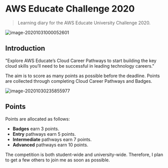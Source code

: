 # AWS Educate Challenge 2020

> Learning diary for the AWS Educate University Challenge 2020.

![image-20201031000052601](C:\Users\Lewis\Documents\GitHub\aws-educate-challenge-2020\media\image-20201031000052601.png)

## Introduction

"Explore AWS Educate’s Cloud Career Pathways to start building the key cloud skills you’ll need to be successful in leading technology careers."

The aim is to score as many points as possible before the deadline. Points are collected through completing Cloud Career Pathways and Badges.

![image-20201030235855977](C:\Users\Lewis\Documents\GitHub\aws-educate-challenge-2020\media\image-20201030235855977.png)

## Points

Points are allocated as follows:

- **Badges** earn 3 points.
- **Entry** pathways earn 5 points.
- **Intermediate** pathways earn 7 points.
- **Advanced** pathways earn 10 points.

The competition is both student-wide and university-wide. Therefore, I plan to get a few others to join me as soon as possible.
